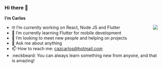 ### Hi there 👋


**I’m Carlos**


<img align="right" src="https://github-readme-stats.vercel.app/api?username=cazabe&show_icons=true&theme=highcontrast" />


- 🤓 I’m currently working on React, Node JS and Flutter
- 🌱 I’m currently learning Flutter for mobile development
- 🤔 I’m looking to meet new people and helping on projects
- 💬 Ask me about anything
- 📫 How to reach me: cazcarlos@hotmail.com
- :neckbeard: You can always learn something new from anyone, and that is amazing!

